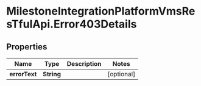 # MilestoneIntegrationPlatformVmsResTfulApi.Error403Details

## Properties
Name | Type | Description | Notes
------------ | ------------- | ------------- | -------------
**errorText** | **String** |  | [optional] 
